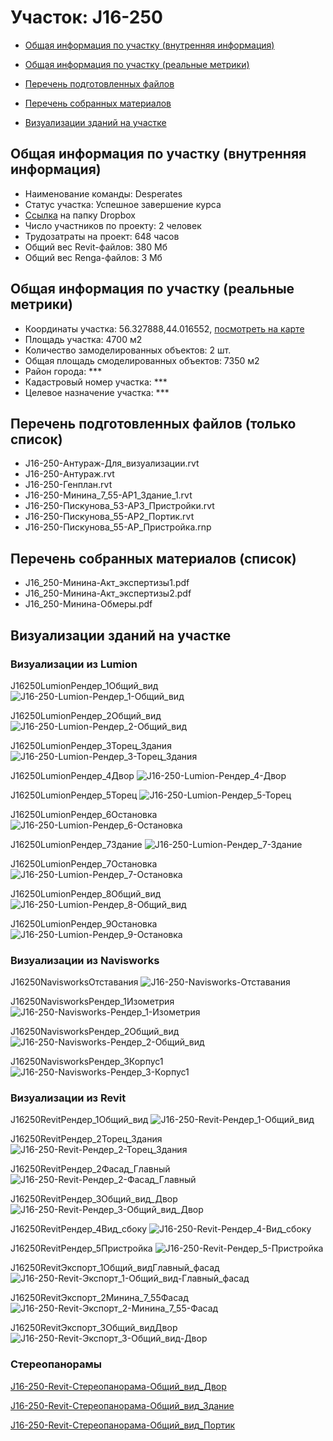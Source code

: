 # Участок: J16-250

* [Общая информация по участку (внутренняя информация)](#Chapter1)

* [Общая информация по участку (реальные метрики)](#Chapter2)

* [Перечень подготовленных файлов](#Chapter3)

* [Перечень собранных материалов](#Chapter4)

* [Визуализации зданий на участке](#Chapter6)

## <a id="Chapter1"></a> Общая информация по участку (внутренняя информация)
+ Наименование команды: Desperates
+ Статус участка: Успешное завершение курса
+ [Ссылка](https://www.dropbox.com/sh/wvvgv1nw1iqred9/AACM5LR1gamOibUG1OhrgWf6a/J16_250?dl=0) на папку Dropbox
+ Число участников по проекту: 2 человек
+ Трудозатраты на проект: 648 часов
+ Общий вес Revit-файлов: 380 Мб
+ Общий вес Renga-файлов: 3 Мб
## <a id="Chapter2"></a> Общая информация по участку (реальные метрики)
+ Координаты участка: 56.327888,44.016552, [посмотреть на карте](https://yandex.ru/maps/47/nizhny-novgorod/?ll=44.016552%2C56.327888&z=19)
+ Площадь участка: 4700 м2
+ Количество замоделированных объектов: 2 шт.
+ Общая площадь смоделированных объектов: 7350 м2
+ Район города: *** 
+ Кадастровый номер участка: *** 
+ Целевое назначение участка: *** 
## <a id="Chapter3"></a> Перечень подготовленных файлов (только список)
+ J16-250-Антураж-Для_визуализации.rvt
+ J16-250-Антураж.rvt
+ J16-250-Генплан.rvt
+ J16-250-Минина_7_55-АР1_Здание_1.rvt
+ J16-250-Пискунова_53-АР3_Пристройки.rvt
+ J16-250-Пискунова_55-АР2_Портик.rvt
+ J16-250-Пискунова_55-АР_Пристройка.rnp
## <a id="Chapter4"></a> Перечень собранных материалов (список)
+ J16_250-Минина-Акт_экспертизы1.pdf
+ J16_250-Минина-Акт_экспертизы2.pdf
+ J16_250-Минина-Обмеры.pdf
## <a id="Chapter6"></a> Визуализации зданий на участке
### Визуализации из Lumion
J16250LumionРендер_1Общий_вид
![J16-250-Lumion-Рендер_1-Общий_вид](/Images/J16_250/J16-250-Lumion-Рендер_1-Общий_вид_Compressed.jpg)

J16250LumionРендер_2Общий_вид
![J16-250-Lumion-Рендер_2-Общий_вид](/Images/J16_250/J16-250-Lumion-Рендер_2-Общий_вид_Compressed.jpg)

J16250LumionРендер_3Торец_Здания
![J16-250-Lumion-Рендер_3-Торец_Здания](/Images/J16_250/J16-250-Lumion-Рендер_3-Торец_Здания_Compressed.jpg)

J16250LumionРендер_4Двор
![J16-250-Lumion-Рендер_4-Двор](/Images/J16_250/J16-250-Lumion-Рендер_4-Двор_Compressed.jpg)

J16250LumionРендер_5Торец
![J16-250-Lumion-Рендер_5-Торец](/Images/J16_250/J16-250-Lumion-Рендер_5-Торец_Compressed.jpg)

J16250LumionРендер_6Остановка
![J16-250-Lumion-Рендер_6-Остановка](/Images/J16_250/J16-250-Lumion-Рендер_6-Остановка_Compressed.jpg)

J16250LumionРендер_7Здание
![J16-250-Lumion-Рендер_7-Здание](/Images/J16_250/J16-250-Lumion-Рендер_7-Здание_Compressed.jpg)

J16250LumionРендер_7Остановка
![J16-250-Lumion-Рендер_7-Остановка](/Images/J16_250/J16-250-Lumion-Рендер_7-Остановка_Compressed.jpg)

J16250LumionРендер_8Общий_вид
![J16-250-Lumion-Рендер_8-Общий_вид](/Images/J16_250/J16-250-Lumion-Рендер_8-Общий_вид_Compressed.jpg)

J16250LumionРендер_9Остановка
![J16-250-Lumion-Рендер_9-Остановка](/Images/J16_250/J16-250-Lumion-Рендер_9-Остановка_Compressed.jpg)

### Визуализации из Navisworks
J16250NavisworksОтставания
![J16-250-Navisworks-Отставания](/Images/J16_250/J16-250-Navisworks-Отставания_Compressed.jpg)

J16250NavisworksРендер_1Изометрия
![J16-250-Navisworks-Рендер_1-Изометрия](/Images/J16_250/J16-250-Navisworks-Рендер_1-Изометрия_Compressed.jpg)

J16250NavisworksРендер_2Общий_вид
![J16-250-Navisworks-Рендер_2-Общий_вид](/Images/J16_250/J16-250-Navisworks-Рендер_2-Общий_вид_Compressed.jpg)

J16250NavisworksРендер_3Корпус1
![J16-250-Navisworks-Рендер_3-Корпус1](/Images/J16_250/J16-250-Navisworks-Рендер_3-Корпус1_Compressed.jpg)

### Визуализации из Revit
J16250RevitРендер_1Общий_вид
![J16-250-Revit-Рендер_1-Общий_вид](/Images/J16_250/J16-250-Revit-Рендер_1-Общий_вид_Compressed.jpg)

J16250RevitРендер_2Торец_Здания
![J16-250-Revit-Рендер_2-Торец_Здания](/Images/J16_250/J16-250-Revit-Рендер_2-Торец_Здания_Compressed.jpg)

J16250RevitРендер_2Фасад_Главный
![J16-250-Revit-Рендер_2-Фасад_Главный](/Images/J16_250/J16-250-Revit-Рендер_2-Фасад_Главный_Compressed.jpg)

J16250RevitРендер_3Общий_вид_Двор
![J16-250-Revit-Рендер_3-Общий_вид_Двор](/Images/J16_250/J16-250-Revit-Рендер_3-Общий_вид_Двор_Compressed.jpg)

J16250RevitРендер_4Вид_сбоку
![J16-250-Revit-Рендер_4-Вид_сбоку](/Images/J16_250/J16-250-Revit-Рендер_4-Вид_сбоку_Compressed.jpg)

J16250RevitРендер_5Пристройка
![J16-250-Revit-Рендер_5-Пристройка](/Images/J16_250/J16-250-Revit-Рендер_5-Пристройка_Compressed.jpg)

J16250RevitЭкспорт_1Общий_видГлавный_фасад
![J16-250-Revit-Экспорт_1-Общий_вид-Главный_фасад](/Images/J16_250/J16-250-Revit-Экспорт_1-Общий_вид-Главный_фасад_Compressed.jpg)

J16250RevitЭкспорт_2Минина_7_55Фасад
![J16-250-Revit-Экспорт_2-Минина_7_55-Фасад](/Images/J16_250/J16-250-Revit-Экспорт_2-Минина_7_55-Фасад_Compressed.jpg)

J16250RevitЭкспорт_3Общий_видДвор
![J16-250-Revit-Экспорт_3-Общий_вид-Двор](/Images/J16_250/J16-250-Revit-Экспорт_3-Общий_вид-Двор_Compressed.jpg)

### Стереопанорамы
[J16-250-Revit-Стереопанорама-Общий_вид_Двор](https://pano.autodesk.com/pano.html?url=jpgs/c12abaec-4c15-42e5-96b6-903c5ba0c75e&version=2)

[J16-250-Revit-Стереопанорама-Общий_вид_Здание](https://pano.autodesk.com/pano.html?url=jpgs/e04a82fa-2761-4fe7-8beb-bcb10c78c77e&version=2)

[J16-250-Revit-Стереопанорама-Общий_вид_Портик](https://pano.autodesk.com/pano.html?url=jpgs/9af29008-da5d-4ba2-ad40-f003b5faf100&version=2)


